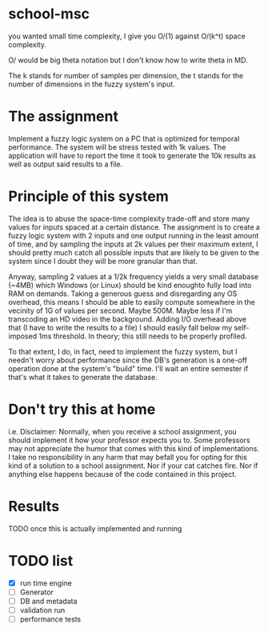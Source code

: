 school-msc
==========

you wanted small time complexity, I give you O/(1) against O/(k^t) space complexity.

O/ would be big theta notation but I don't know how to write theta in MD.

The k stands for number of samples per dimension, the t stands for the number of dimensions in the fuzzy system's input.

The assignment
==============

Implement a fuzzy logic system on a PC that is optimized for temporal performance. The system will be stress tested with 1k values. The application will have to report the time it took to generate the 10k results as well as output said results to a file.

Principle of this system
========================

The idea is to abuse the space-time complexity trade-off and store many values for inputs spaced at a certain distance. The assignment is to create a fuzzy logic system with 2 inputs and one output running in the least amount of time, and by sampling the inputs at 2k values per their maximum extent, I should pretty much catch all possible inputs that are likely to be given to the system since I doubt they will be more granular than that.

Anyway, sampling 2 values at a 1/2k frequency yields a very small database (~4MB) which Windows (or Linux) should be kind enoughto fully load into RAM on demands. Taking a generous guess and disregarding any OS overhead, this means I should be able to easily compute somewhere in the vecinity of 1G of values per second. Maybe 500M. Maybe less if I'm transcoding an HD video in the background. Adding I/O overhead above that (I have to write the results to a file) I should easily fall below my self-imposed 1ms threshold. In theory; this still needs to be properly profiled.

To that extent, I do, in fact, need to implement the fuzzy system, but I needn't worry about performance since the DB's generation is a one-off operation done at the system's "build" time. I'll wait an entire semester if that's what it takes to generate the database.

Don't try this at home
======================

i.e. Disclaimer: Normally, when you receive a school assignment, you should implement it how your professor expects you to. Some professors may not appreciate the humor that comes with this kind of implementations. I take no responsibility in any harm that may befall you for opting for this kind of a solution to a school assignment. Nor if your cat catches fire. Nor if anything else happens because of the code contained in this project.

Results
=======

TODO once this is actually implemented and running

TODO list
=========

* [x] run time engine
* [ ] Generator
* [ ] DB and metadata
* [ ] validation run
* [ ] performance tests
